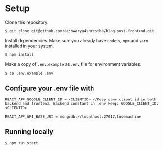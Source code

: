 # Setup

Clone this repository.

```bash
$ git clone git@github.com:aishwarya4shrestha/blog-post-frontend.git
```

Install dependencies. Make sure you already have `nodejs`, `npm` and `yarn` installed in your system.

```bash
$ npm install
```

Make a copy of `.env.example` as `.env` file for environment variables.

```bash
$ cp .env.example .env
```

## Configure your .env file with
```
REACT_APP_GOOGLE_CLIENT_ID = <CLIENTID> //Keep same client id in both backend and frontend. Backend constant in .env keep: GOOGLE_CLIENT_ID:<CLIENTID>

REACT_APP_API_BASE_URI = mongodb://localhost:27017/fusemachine
```

## Running locally

```bash
$ npm run start
```
